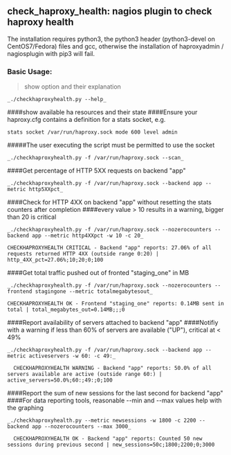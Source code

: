 ## check_haproxy_health: nagios plugin to check haproxy health

The installation requires python3, the python3 header (python3-devel on CentOS7/Fedora) files and gcc, 
otherwise the installation of haproxyadmin / nagiosplugin with pip3 will fail.


### Basic Usage:

> show option and their explanation

    _./checkhaproxyhealth.py --help_

####show available ha resources and their state
####Ensure your haproxy.cfg contains a definition for a stats socket, e.g.

    stats socket /var/run/haproxy.sock mode 600 level admin

#####The user executing the script must be permitted to use the socket


    _./checkhaproxyhealth.py -f /var/run/haproxy.sock --scan_

####Get percentage of HTTP 5XX requests on backend "app"

    _./checkhaproxyhealth.py -f /var/run/haproxy.sock --backend app --metric http5XXpct_

####Check for HTTP 4XX on backend "app" without resetting the stats counters after completion
####every value > 10 results in a warning, bigger than 20 is critical

    _./checkhaproxyhealth.py -f /var/run/haproxy.sock --nozerocounters --backend app --metric http4XXpct -w 10 -c 20_

```text
CHECKHAPROXYHEALTH CRITICAL - Backend "app" reports: 27.06% of all requests returned HTTP 4XX (outside range 0:20) | http_4XX_pct=27.06%;10;20;0;100
```

####Get total traffic pushed out of fronted "staging_one" in MB

    _./checkhaproxyhealth.py -f /var/run/haproxy.sock --nozerocounters --frontend stagingone --metric totalmegabytesout_
    
```text
CHECKHAPROXYHEALTH OK - Frontend "staging_one" reports: 0.14MB sent in total | total_megabytes_out=0.14MB;;;0
```

####Report availability of servers attached to backend "app"
####Notifiy with a warning if less than 60% of servers are available ("UP"), critical at < 49%

    _./checkhaproxyhealth.py -f /var/run/haproxy.sock --backend app --metric activeservers -w 60: -c 49:_

```text
  CHECKHAPROXYHEALTH WARNING - Backend "app" reports: 50.0% of all servers available are active (outside range 60:) | active_servers=50.0%;60:;49:;0;100
```

####Report the sum of new sessions for the last second for backend "app"
####For data reporting tools, reasonable --min and --max values help with the graphing

    _./checkhaproxyhealth.py --metric newsessions -w 1800 -c 2200 --backend app --nozerocounters --max 3000_

```text
  CHECKHAPROXYHEALTH OK - Backend "app" reports: Counted 50 new sessions during previous second | new_sessions=50c;1800;2200;0;3000
```